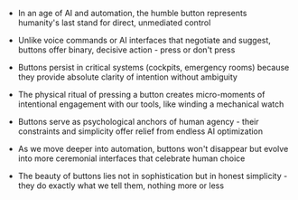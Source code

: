 - In an age of AI and automation, the humble button represents humanity's last stand for direct, unmediated control

- Unlike voice commands or AI interfaces that negotiate and suggest, buttons offer binary, decisive action - press or don't press

- Buttons persist in critical systems (cockpits, emergency rooms) because they provide absolute clarity of intention without ambiguity

- The physical ritual of pressing a button creates micro-moments of intentional engagement with our tools, like winding a mechanical watch

- Buttons serve as psychological anchors of human agency - their constraints and simplicity offer relief from endless AI optimization

- As we move deeper into automation, buttons won't disappear but evolve into more ceremonial interfaces that celebrate human choice

- The beauty of buttons lies not in sophistication but in honest simplicity - they do exactly what we tell them, nothing more or less